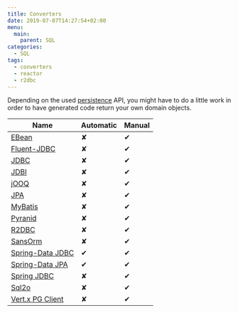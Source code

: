 ```yaml
---
title: Converters
date: 2019-07-07T14:27:54+02:00
menu:
  main:
    parent: SQL
categories:
  - SQL
tags:
  - converters
  - reactor
  - r2dbc
---
```


Depending on the used [persistence](../../persistence/) API, you might have to do a little work in order to have generated code return your own domain objects.

| Name                                                    | Automatic | Manual |
|---------------------------------------------------------|-----------|--------|
| [EBean](../../persistence/ebean/)                       | ✘         | ✔      |
| [Fluent-JDBC](../../persistence/fluent-jdbc/)           | ✘         | ✔      |
| [JDBC](../../persistence/jdbc/)                         | ✘         | ✔      |
| [JDBI](../../persistence/jdbi/)                         | ✘         | ✔      |
| [jOOQ](../../persistence/jooq/)                         | ✘         | ✔      |
| [JPA](../../persistence/jpa/)                           | ✘         | ✔      |
| [MyBatis](../../persistence/mybatis/)                   | ✘         | ✔      |
| [Pyranid](../../persistence/pyranid/)                   | ✘         | ✔      |
| [R2DBC](../../persistence/r2dbc/)                       | ✘         | ✔      |
| [SansOrm](../../persistence/sansorm/)                   | ✘         | ✔      |
| [Spring-Data JDBC](../../persistence/spring-data-jdbc/) | ✔         | ✔      |
| [Spring-Data JPA](../../persistence/spring-data-jpa/)   | ✔         | ✔      |
| [Spring JDBC](../../persistence/spring-jdbc/)           | ✘         | ✔      |
| [Sql2o](../../persistence/sqlo/)                        | ✘         | ✔      |
| [Vert.x PG Client](../../persistence/vertx-pg-client)   | ✘         | ✔      |
